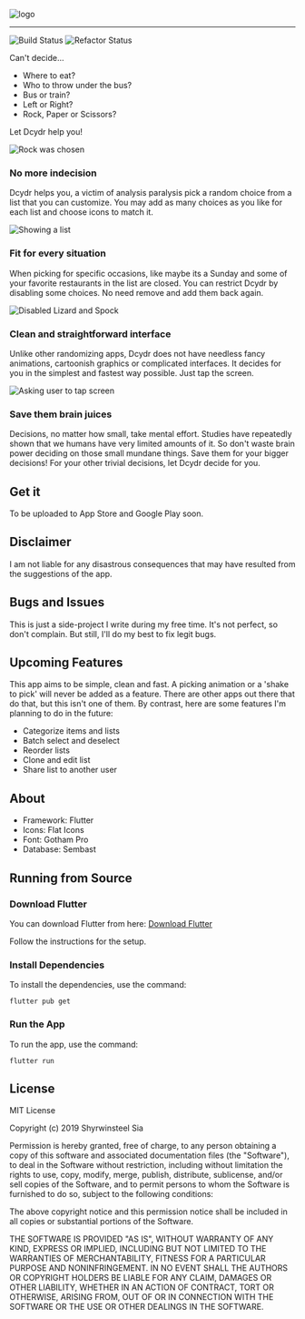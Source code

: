 ![logo](img/banner.png)

---

![Build Status](https://travis-ci.org/shyrwinsia/dcydr.svg?branch=master) ![Refactor Status](https://img.shields.io/static/v1?label=refactor&message=ongoing&color=red)

Can't decide...

- Where to eat?
- Who to throw under the bus?
- Bus or train?
- Left or Right?
- Rock, Paper or Scissors?

Let Dcydr help you!

![Rock was chosen](img/screen1.png)

### No more indecision

Dcydr helps you, a victim of analysis paralysis pick a random choice from a list that you can customize. You may add as many choices as you like for each list and choose icons to match it.

![Showing a list](img/screen2.png)

### Fit for every situation

When picking for specific occasions, like maybe its a Sunday and some of your favorite restaurants in the list are closed. You can restrict Dcydr by disabling some choices. No need remove and add them back again.

![Disabled Lizard and Spock](img/screen3.png)

### Clean and straightforward interface

Unlike other randomizing apps, Dcydr does not have needless fancy animations, cartoonish graphics or complicated interfaces. It decides for you in the simplest and fastest way possible. Just tap the screen.

![Asking user to tap screen](img/screen4.png)

### Save them brain juices

Decisions, no matter how small, take mental effort. Studies have repeatedly shown that we humans have very limited amounts of it. So don't waste brain power deciding on those small mundane things. Save them for your bigger decisions! For your other trivial decisions, let Dcydr decide for you.

## Get it

To be uploaded to App Store and Google Play soon.

## Disclaimer

I am not liable for any disastrous consequences that may have resulted from the suggestions of the app.

## Bugs and Issues

This is just a side-project I write during my free time. It's not perfect, so don't complain. But still, I'll do my best to fix legit bugs.

## Upcoming Features

This app aims to be simple, clean and fast. A picking animation or a 'shake to pick' will never be added as a feature. There are other apps out there that do that, but this isn't one of them. By contrast, here are some features I'm planning to do in the future:

- Categorize items and lists
- Batch select and deselect
- Reorder lists
- Clone and edit list
- Share list to another user

## About

- Framework: Flutter
- Icons: Flat Icons
- Font: Gotham Pro
- Database: Sembast

## Running from Source

### Download Flutter

You can download Flutter from here: [Download Flutter](https://flutter.dev/docs/get-started/install)

Follow the instructions for the setup.

### Install Dependencies

To install the dependencies, use the command:

`flutter pub get`

### Run the App

To run the app, use the command:

`flutter run`

## License

MIT License

Copyright (c) 2019 Shyrwinsteel Sia

Permission is hereby granted, free of charge, to any person obtaining a copy of this software and associated documentation files (the "Software"), to deal in the Software without restriction, including without limitation the rights to use, copy, modify, merge, publish, distribute, sublicense, and/or sell copies of the Software, and to permit persons to whom the Software is furnished to do so, subject to the following conditions:

The above copyright notice and this permission notice shall be included in all copies or substantial portions of the Software.

THE SOFTWARE IS PROVIDED "AS IS", WITHOUT WARRANTY OF ANY KIND, EXPRESS OR IMPLIED, INCLUDING BUT NOT LIMITED TO THE WARRANTIES OF MERCHANTABILITY, FITNESS FOR A PARTICULAR PURPOSE AND NONINFRINGEMENT. IN NO EVENT SHALL THE AUTHORS OR COPYRIGHT HOLDERS BE LIABLE FOR ANY CLAIM, DAMAGES OR OTHER LIABILITY, WHETHER IN AN ACTION OF CONTRACT, TORT OR OTHERWISE, ARISING FROM, OUT OF OR IN CONNECTION WITH THE SOFTWARE OR THE USE OR OTHER DEALINGS IN THE SOFTWARE.
